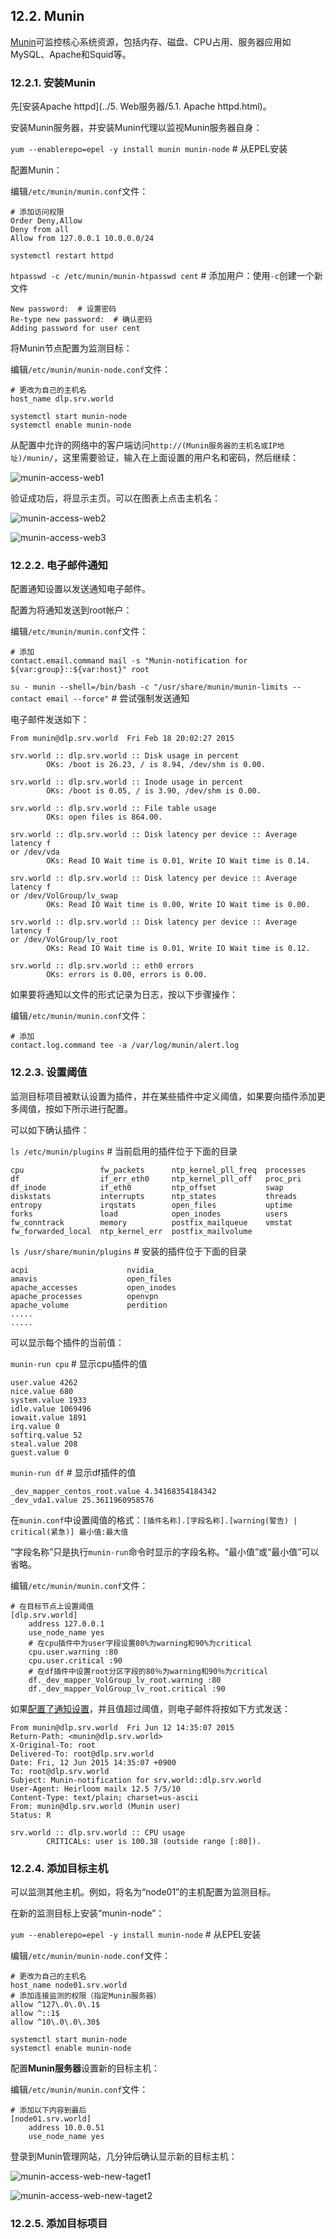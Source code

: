 ## 12.2. Munin

[Munin](http://munin-monitoring.org/)可监控核心系统资源，包括内存、磁盘、CPU占用、服务器应用如MySQL、Apache和Squid等。

### 12.2.1. 安装Munin

先[安装Apache httpd](../5. Web服务器/5.1. Apache httpd.html)。

安装Munin服务器，并安装Munin代理以监视Munin服务器自身：

`yum --enablerepo=epel -y install munin munin-node` # 从EPEL安装

配置Munin：

编辑`/etc/munin/munin.conf`文件：

```
# 添加访问权限
Order Deny,Allow
Deny from all
Allow from 127.0.0.1 10.0.0.0/24
```

`systemctl restart httpd`

`htpasswd -c /etc/munin/munin-htpasswd cent` # 添加用户：使用`-c`创建一个新文件

```
New password:  # 设置密码
Re-type new password:  # 确认密码
Adding password for user cent
```

将Munin节点配置为监测目标：

编辑`/etc/munin/munin-node.conf`文件：

```
# 更改为自己的主机名
host_name dlp.srv.world
```

```
systemctl start munin-node
systemctl enable munin-node
```

从配置中允许的网络中的客户端访问`http://(Munin服务器的主机名或IP地址)/munin/`，这里需要验证，输入在上面设置的用户名和密码，然后继续：

![munin-access-web1](../Contents/munin-access-web1.png)

验证成功后，将显示主页。可以在图表上点击主机名：

![munin-access-web2](../Contents/munin-access-web2.png)

![munin-access-web3](../Contents/munin-access-web3.png)

### 12.2.2. 电子邮件通知

配置通知设置以发送通知电子邮件。

配置为将通知发送到root帐户：

编辑`/etc/munin/munin.conf`文件：

```
# 添加
contact.email.command mail -s "Munin-notification for ${var:group}::${var:host}" root
```

`su - munin --shell=/bin/bash -c "/usr/share/munin/munin-limits --contact email --force"` # 尝试强制发送通知

电子邮件发送如下：

```
From munin@dlp.srv.world  Fri Feb 18 20:02:27 2015

srv.world :: dlp.srv.world :: Disk usage in percent
        OKs: /boot is 26.23, / is 8.94, /dev/shm is 0.00.

srv.world :: dlp.srv.world :: Inode usage in percent
        OKs: /boot is 0.05, / is 3.90, /dev/shm is 0.00.

srv.world :: dlp.srv.world :: File table usage
        OKs: open files is 864.00.

srv.world :: dlp.srv.world :: Disk latency per device :: Average latency f
or /dev/vda
        OKs: Read IO Wait time is 0.01, Write IO Wait time is 0.14.

srv.world :: dlp.srv.world :: Disk latency per device :: Average latency f
or /dev/VolGroup/lv_swap
        OKs: Read IO Wait time is 0.00, Write IO Wait time is 0.00.

srv.world :: dlp.srv.world :: Disk latency per device :: Average latency f
or /dev/VolGroup/lv_root
        OKs: Read IO Wait time is 0.01, Write IO Wait time is 0.12.

srv.world :: dlp.srv.world :: eth0 errors
        OKs: errors is 0.00, errors is 0.00.
```

如果要将通知以文件的形式记录为日志，按以下步骤操作：

编辑`/etc/munin/munin.conf`文件：

```
# 添加
contact.log.command tee -a /var/log/munin/alert.log
```

### 12.2.3. 设置阈值

监测目标项目被默认设置为插件，并在某些插件中定义阈值，如果要向插件添加更多阈值，按如下所示进行配置。

可以如下确认插件：

`ls /etc/munin/plugins` # 当前启用的插件位于下面的目录

```
cpu                 fw_packets      ntp_kernel_pll_freq  processes
df                  if_err_eth0     ntp_kernel_pll_off   proc_pri
df_inode            if_eth0         ntp_offset           swap
diskstats           interrupts      ntp_states           threads
entropy             irqstats        open_files           uptime
forks               load            open_inodes          users
fw_conntrack        memory          postfix_mailqueue    vmstat
fw_forwarded_local  ntp_kernel_err  postfix_mailvolume
```

`ls /usr/share/munin/plugins` # 安装的插件位于下面的目录

```
acpi                      nvidia_
amavis                    open_files
apache_accesses           open_inodes
apache_processes          openvpn
apache_volume             perdition
.....
.....
```

可以显示每个插件的当前值：

`munin-run cpu` # 显示cpu插件的值

```
user.value 4262
nice.value 680
system.value 1933
idle.value 1069496
iowait.value 1891
irq.value 0
softirq.value 52
steal.value 208
guest.value 0
```

`munin-run df` # 显示df插件的值

```
_dev_mapper_centos_root.value 4.34168354184342
_dev_vda1.value 25.3611960958576
```

在`munin.conf`中设置阈值的格式：`[插件名称].[字段名称].[warning(警告) | critical(紧急)] 最小值:最大值`

“字段名称”只是执行`munin-run`命令时显示的字段名称。“最小值”或“最小值”可以省略。

编辑`/etc/munin/munin.conf`文件：

```
# 在目标节点上设置阈值
[dlp.srv.world]
    address 127.0.0.1
    use_node_name yes
    # 在cpu插件中为user字段设置80%为warning和90%为critical
    cpu.user.warning :80
    cpu.user.critical :90
    # 在df插件中设置root分区字段的80％为warning和90％为critical
    df._dev_mapper_VolGroup_lv_root.warning :80
    df._dev_mapper_VolGroup_lv_root.critical :90
```

如果[配置了通知设置](#1222-电子邮件通知)，并且值超过阈值，则电子邮件将按如下方式发送：

```
From munin@dlp.srv.world  Fri Jun 12 14:35:07 2015
Return-Path: <munin@dlp.srv.world>
X-Original-To: root
Delivered-To: root@dlp.srv.world
Date: Fri, 12 Jun 2015 14:35:07 +0900
To: root@dlp.srv.world
Subject: Munin-notification for srv.world::dlp.srv.world
User-Agent: Heirloom mailx 12.5 7/5/10
Content-Type: text/plain; charset=us-ascii
From: munin@dlp.srv.world (Munin user)
Status: R

srv.world :: dlp.srv.world :: CPU usage
        CRITICALs: user is 100.38 (outside range [:80]).
```

### 12.2.4. 添加目标主机

可以监测其他主机。例如，将名为“node01”的主机配置为监测目标。

在新的监测目标上安装“munin-node”：

`yum --enablerepo=epel -y install munin-node` # 从EPEL安装

编辑`/etc/munin/munin-node.conf`文件：

```
# 更改为自己的主机名
host_name node01.srv.world
# 添加连接监测的权限（指定Munin服务器）
allow ^127\.0\.0\.1$
allow ^::1$
allow ^10\.0\.0\.30$
```

```
systemctl start munin-node
systemctl enable munin-node
```

配置**Munin服务器**设置新的目标主机：

编辑`/etc/munin/munin.conf`文件：

```
# 添加以下内容到最后
[node01.srv.world]
    address 10.0.0.51
    use_node_name yes
```

登录到Munin管理网站，几分钟后确认显示新的目标主机：

![munin-access-web-new-taget1](../Contents/munin-access-web-new-taget1.png)

![munin-access-web-new-taget2](../Contents/munin-access-web-new-taget2.png)

### 12.2.5. 添加目标项目


































